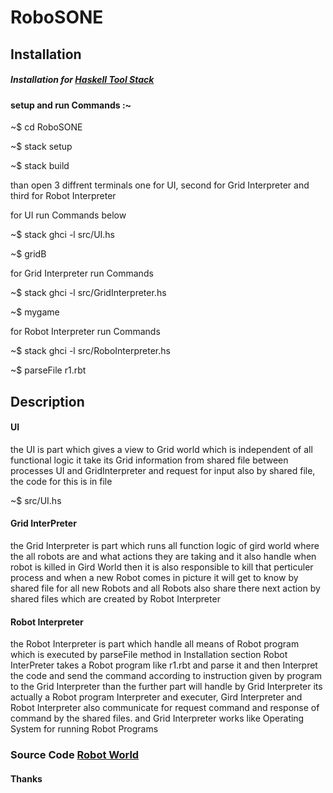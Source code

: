 # RoboSONE

## Installation

##### Installation for [Haskell Tool Stack](https://docs.haskellstack.org/en/stable/README/)

#### setup and run Commands :~

~$ cd RoboSONE

~$ stack setup

~$ stack build

than open 3 diffrent terminals one for UI, second for Grid Interpreter
and third for Robot Interpreter

for UI run Commands below

~$ stack ghci -l src/UI.hs

~$ gridB

for Grid Interpreter run Commands

~$ stack ghci -l src/GridInterpreter.hs

~$ mygame

for Robot Interpreter run Commands

~$ stack ghci -l src/RoboInterpreter.hs

~$ parseFile r1.rbt

## Description

#### UI

the UI is part which gives a view to Grid world which is independent of all functional logic it take
its Grid information from shared file between processes UI and GridInterpreter and request for input
 also by shared file, the code for this is in file

~$ src/UI.hs

#### Grid InterPreter

the Grid Interpreter is part which runs all function logic of gird world where the all robots are and
what actions they are taking and it also handle when robot is killed in Gird World then it is also
responsible to kill that perticuler process and when a new Robot comes in picture it will get to know
by shared file for all new Robots and all Robots also share there next action by shared files which
are created by Robot Interpreter

#### Robot Interpreter

the Robot Interpreter is part which handle all means of Robot program which is executed by parseFile
method in Installation section Robot InterPreter takes a Robot program like r1.rbt and parse it and
then Interpret the code and send the command according to instruction given by program to the Grid
Interpreter than the further part will handle by Grid Interpreter its actually a Robot program
Interpreter and executer, Gird Interpreter and Robot Interpreter also communicate for request
command and response of command by the shared files. and Grid Interpreter works like Operating System
for running Robot Programs

### Source Code [Robot World](https://github.com/HelloSunilSaini/RoboSONE)

#### Thanks
